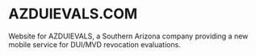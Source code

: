 # AZDUIEVALS.COM
Website for AZDUIEVALS, a Southern Arizona company providing a new mobile service for DUI/MVD revocation evaluations.
